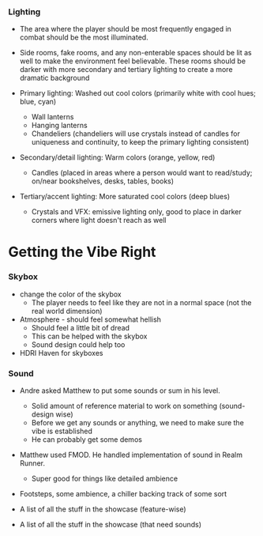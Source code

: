 ### Lighting

- The area where the player should be most frequently engaged in combat should be the most illuminated.
- Side rooms, fake rooms, and any non-enterable spaces should be lit as well to make the environment feel believable. These rooms should be darker with more secondary and tertiary lighting to create a more dramatic background

- Primary lighting: Washed out cool colors (primarily white with cool hues; blue, cyan)
	- Wall lanterns
	- Hanging lanterns
	- Chandeliers (chandeliers will use crystals instead of candles for uniqueness and continuity, to keep the primary lighting consistent)

- Secondary/detail lighting: Warm colors (orange, yellow, red)
	- Candles (placed in areas where a person would want to read/study; on/near bookshelves, desks, tables, books)

- Tertiary/accent lighting: More saturated cool colors (deep blues)
	- Crystals and VFX: emissive lighting only, good to place in darker corners where light doesn't reach as well

# Getting the Vibe Right

### Skybox

- change the color of the skybox
	- The player needs to feel like they are not in a normal space (not the real world dimension)
- Atmosphere - should feel somewhat hellish
	- Should feel a little bit of dread
	- This can be helped with the skybox
	- Sound design could help too
- HDRI Haven for skyboxes

### Sound

- Andre asked Matthew to put some sounds or sum in his level.
	- Solid amount of reference material to work on something (sound-design wise)
	- Before we get any sounds or anything, we need to make sure the vibe is established
	- He can probably get some demos

- Matthew used FMOD. He handled implementation of sound in Realm Runner.
	- Super good for things like detailed ambience
- Footsteps, some ambience, a chiller backing track of some sort

- A list of all the stuff in the showcase (feature-wise)
- A list of all the stuff in the showcase (that need sounds)

